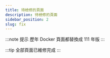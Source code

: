 ```yaml
---
title: 待檢修的頁面
description: 待檢修的頁面
sidebar_position: 2
slug: fix
---
```




:::note 提示
歷年 Docker 頁面都替換成 111 年版
:::

:::tip 全部頁面已維修完成
:::